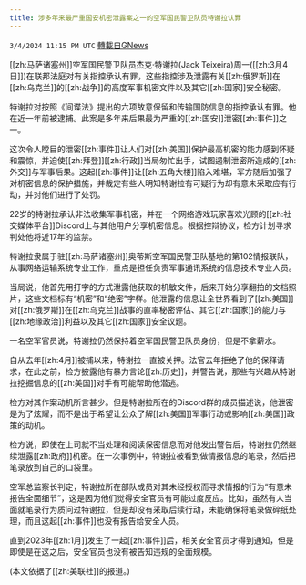```yaml
---
title: 涉多年来最严重国安机密泄露案之一的空军国民警卫队员特谢拉认罪
---
```

`3/4/2024 11:15 PM UTC` [轉載自GNews](https://gnews.org/articles/2364956)

[[zh:马萨诸塞州]]空军国民警卫队员杰克·特谢拉(Jack Teixeira)周一([[zh:3月4日]])在联邦法庭对有关指控承认有罪，这些指控涉及泄露有关[[zh:俄罗斯]]在[[zh:乌克兰]]的[[zh:战争]]的高度军事机密文件以及其它[[zh:国家]]安全秘密。

特谢拉对按照《间谍法》提出的六项故意保留和传输国防信息的指控承认有罪。他在近一年前被逮捕。此案是多年来后果最为严重的[[zh:国安]]泄密[[zh:事件]]之一。

这次令人瞠目的泄密[[zh:事件]]让人们对[[zh:美国]]保护最高机密的能力感到怀疑和震惊，并迫使[[zh:拜登]][[zh:行政]]当局匆忙出手，试图遏制泄密所造成的[[zh:外交]]与军事后果。这起[[zh:事件]]让[[zh:五角大楼]]陷入难堪，军方随后加强了对机密信息的保护措施，并裁定有些人明知特谢拉有可疑行为却有意未采取应有行动，并对他们进行了处罚。

22岁的特谢拉承认非法收集军事机密，并在一个网络游戏玩家喜欢光顾的[[zh:社交媒体平台]]Discord上与其他用户分享机密信息。根据控辩协议，检方计划寻求判处他将近17年的监禁。

特谢拉隶属于驻[[zh:马萨诸塞州]]奥蒂斯空军国民警卫队基地的第102情报联队，从事网络运输系统专业工作，重点是担任负责军事通讯系统的信息技术专业人员。

当局说，他首先用打字的方式泄露他获取的机敏文件，后来开始分享翻拍的文档照片，这些文档标有“机密”和“绝密”字样。他泄露的信息让全世界看到了[[zh:美国]]对[[zh:俄罗斯]]在[[zh:乌克兰]]战事的直率秘密评估、其它[[zh:国家]]的能力与[[zh:地缘政治]]利益以及其它[[zh:国家]]安全议题。

一名空军官员说，特谢拉仍然保持着空军国民警卫队员身份，但是不拿薪水。

自从去年[[zh:4月]]被捕以来，特谢拉一直被关押。法官去年拒绝了他的保释请求，在此之前，检方披露他有暴力言论[[zh:历史]]，并警告说，那些有兴趣从特谢拉挖掘信息的[[zh:美国]]对手有可能帮助他潜逃。

检方对其作案动机所言甚少。但是特谢拉所在的Discord群的成员描述说，他泄密是为了炫耀，而不是出于希望让公众了解[[zh:美国]]军事行动或影响[[zh:美国]]政策的动机。

检方说，即使在上司就不当处理和阅读保密信息而对他发出警告后，特谢拉仍然继续泄露[[zh:政府]]机密。在一次事例中，特谢拉被看到做情报信息的笔录，然后把笔录放到自己的口袋里。

空军总监察长判定，特谢拉所在部队成员对其未经授权而寻求情报的行为“有意未报告全面细节”，这是因为他们觉得安全官员有可能过度反应。比如，虽然有人当面就笔录行为质问过特谢拉，但是却没有采取后续行动，未能确保将笔录做碎纸处理，而且这起[[zh:事件]]也没有报告给安全人员。

直到2023年[[zh:1月]]发生了一起[[zh:事件]]后，相关安全官员才得到通知，但是即使是在这之后，安全官员也没有被告知违规的全面规模。

(本文依据了[[zh:美联社]]的报道。)
